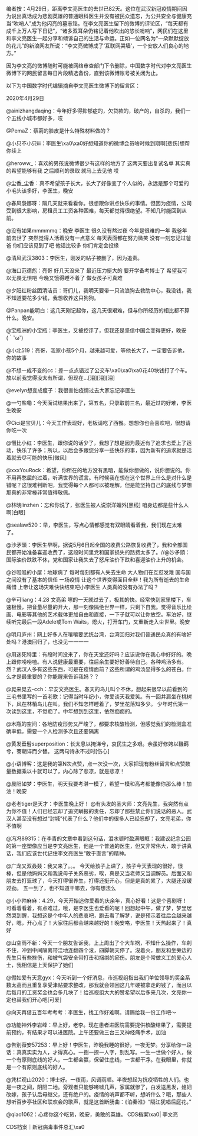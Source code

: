 编者按：4月29日，距离李文亮医生的去世已82天。这位在武汉新冠疫情期间因为说出真话成为悲剧英雄的普通眼科医生并没有被民众遗忘，为公共安全与健康充当“吹哨人”成为他闪亮的墓志铭。在李文亮医生留下的微博的评论区，“每天都有成千上万人写下日记”，“诸多双耳朵仍铭记着他吹出的悠长哨响”，网民们在这里和李文亮医生一起分享和倾诉自己的生活与命运。正如一位网名为“一朵默默绽放的花儿”的新浪网友所说：“李文亮微博成了‘互联网哭墙’，一个安放人们良心的地方。”

因为李文亮的微博随时可能被网络审查部门下令删除，中国数字时代对李文亮医生微博下的网民留言每日片段精选备份，直到该微博账号被关闭为止。 

以下为中国数字时代编辑摘自李文亮医生微博下的留言区：

2020年4月29日

@ainizhangdaqing：今年好多得抑郁症的，欠贷款的，破产的，自杀的，我们一个五线小城市都好多，哎

@PemaZ：蔡莉的脸皮是什么特殊材料做的？

@小只不小只iii：李医生\xa0\xa0好想知道你的微博会员啥时候到期啊[悲伤]想帮你续上

@heroww_：喜欢的男孩说微博很少有这样的地方了 这两天要出复试名单 其实真的希望能够有我 之后顺利的录取 就马上去见他 哎

@尘香_尘香：真不希望孩子长大，长大了好像变了个人似的，永远是那个可爱的小毛头该多好，李医生，晚安

@春风袅娜呀：隔几天就来看看你。很想跟你讲点快乐的事情。但因为疫情，公司受到很大影响，房租员工工资各种困难，每天都觉得很绝望。不知几时能回到从前。

@没有如果mmmmmq：晚安 李医生 很久没有熬过夜 今年是很难的一年 我爸年前去世了 突然觉得人活着没有一点意义 每天表面都在努力微笑 没有一刻忘记过爸爸 你们应该见到了吧 他话比较多 你们肯定会投缘

@清风武汉3803：李医生，刚发的帖子被删了，因为追责。

@海口范德彪：亮哥 好几天没来了 最近压力挺大的 要开学备考博士了 希望我可以无畏无惧吧 今晚又饿得睡不着了 做女孩子可真难

@夕阳红粉丝团清洁员：哥们儿，我明天要带一只流浪狗去救助中心，我没钱，我不知道要花多少钱，我想收养这只狗狗。

@Panpan能明白：这几天刚记起你，这几天很艰难，但与你所经历的相比都不算什么。晚安。

@宝瓶洲的小宝瓶：李医生，又被控评了，但我还是坚信中国会变得更好，晚安(｀˘ω˘)

@小北519：亮哥，我家小孩5个月，越来越可爱，等他长大了，一定要告诉他，你的故事

@不想一成不变的cc：差一点点错过了公交车\xa0\xa0\xa0花40块钱打了个车。放以前我觉得没太有所谓，但现在…[泪][泪][泪]

@evelyn想变成瘦子：我很害怕疫情过去大家忘记李医生

@一勺盐嘞：今天面试结果出来了，第五名，只录取前三名，最近过的好难，李医生晚安

@Cici是宝贝儿：今天工作表现好，老板请吃了西餐。想想你也会喜欢吧，很想请你吃一次

@懵比小红：李医生，跟你说的话少了，我想了想是因为最近有了追求也爱上了运动，快乐了许多；所以，以后会多跟您分享一些快乐的事，因为新有的追求就是活着就去尽可能的快乐[微风]

@xxxYouRock：希望，你所在的地方没有黑暗，能做你想做的，说你想说的。你不用再憋屈的过着，听满世界的谎言。有时候我在想在这个世界上什么是对什么是错呢？这很难判断吧，我觉得每个人都可以被理解，但是能坚持自己的底线与梦想那真的非常棒非常值得敬佩。

@林晓linzhen：忘和你说了，张医生被人说崇洋媚外[黑线] 咱身边都是些什么人啊[白眼]

@sealaw520：早，李医生，写点心情都感觉有双眼睛看着我，我们现在太难了。

@沙矛頭：李医生早啊，据说5月6日起全国的收费公路恢复收费了，我和全部国民都开始准备喜迎收费了，这段时间里党和国家损失的路费太多了。//@沙矛頭：国际油价跌跌不休，党和国家让我失去了怒斥油价下跌和喜迎油价上升的机会。

@谷呱呱的小屋：地球病了 每时每刻都有人失去生命 大人物们在互怼发难 国与国之间没有了基本的信任 一场疫情 让这个世界变得面目全非！我为所有逝去的生命痛惜 上帝让这场灾难快快结束吧小李医生 人类真的没有办法了吗？

@辛可liang：4.28 文亮弟 嚓的一天就过去了，极其的快。经常快到家里楼下，车速极慢，把音量尽量的开大，那一刻像隔绝世界一样，只剩下自我。觉得音乐比绘画、电影等其他的艺术载体更加自由和直接，一下子就可以让你放空。车泊好，继续听完最后一段Adele或Tom Waits，熄火，打开车门，又重新走入尘世里。晚安

@明月庐州：网上好多人在嚷嚷要武统台湾，台湾回归对我们普通民众真的有啥好处吗？港澳回归了，也没见一一一一

@用迷死特里：有段时间没来了，你在天堂还好吗？应该说你在我心中好好的。晚上跟你唠唠嗑。有人说健康最重要，往后余生要好好善待自己。各种鸡汤多有。然？武汉人多有这些东西，可是在疫情面前？这些所谓的鸡汤显得多么的苍白。什么才是最重要的？你能醒来告诉我妈？？

@晃来晃去-cch：早安文亮医生。春天的鸟儿叫个不休，想起来很早以前看到的三毛书里写的一首老歌：记得当时年纪小，你爱谈天我爱笑。有一回并肩坐在桃树下，风在林梢鸟儿在叫。我们不知怎样睡着了，梦里花落知多少。 少年时代第一次读到这里，不觉痴了。中年想到到这里，依然痴痴的。

@木瓶的空间：各地防疫形势又严峻了，都要求核酸检测，但感觉我们的检测盒准确率低，需要一个人检测多次且还要隔离

@黄发垂髫superposition：长太息以掩涕兮，哀民生之多艰。余虽好修姱以鞿羁兮，謇朝谇而夕替。 这两句诗永不过时[伤心]

@小语博客：这是我的第N次点赞，点一次没一次，大家把现有粉丝留言和点赞数量数据乘以十就可以了，内心除了悲凉，就是悲凉！

@晨阳如梦：李医生，明天我要考湛一模了，希望一模和高考都能像你那么棒！加油！晚安

@老老tiger是天才：李医生晚上好！ @有头发的圣大师：文亮先生，我突然有点为你不值！人们已经忘却了追究瞒报的责任，忘却了那些禁止你们说话的恶人。武汉人甚至没有想过“封城”代表了什么？他们中的很多人已经忘却了，文亮老弟，你不值啊

@冯冯89315：在李青的文章中看到这句话，泪水顿时盈满眼眶：我建议纪念公园的第一座塑像应当是李文亮医生，他是一个普通的医生，但又非常伟大，敢于讲真话，我们应该世代记住李文亮医生“敢于直言”的精神。

@广龙又双叒叕：我又来了。。。 今天给孩子上课了，孩子今天表现的很好，很棒，但是他妈妈又和我说母子关系恶劣，唉，真是又当老师又当调解员。后面又和朋友去打篮球了，今天打得很养生，打得还挺开心，但是是真的累了，大腿还没缓过劲。 五一到了，也不知道干嘛去，你有想法么

@小小帅麻麻：4.29，今天开始追你爱看的庆余年，真心好看！这是个喜剧呀！可看着看着，有点难过，哦，是李医生也爱看的呢！回想起中午，做了梦，梦里居然哭到醒，我想这是个中年人的悲哀吧，跑去看了解梦，说是预示着往后会越来越好，嗯，开心点了！大家往后都会越来越好的！晚安咯，李医生！天热起来了！真好

@山空雨不新：今天一个朋友告诉我，上上周出了个大车祸，不知什么操作，车刹不住，冲到中间隔离带洼地连翻四个滚，四脚朝天停了。沒着火，朋友和坐旁边的先生只有些挫伤，和被气袋安全带打击和捆绑的瘀伤。朋友是个常做义工的爱心人士，我相信是上天保护了她们

@假如爱有天意gyx：今天听到一个好消息，市巡视组指出我们单位领导的奖金系数太高而且重复享受津贴要求整改，那我就会领回这几年硬被拿走的钱了，而且以后每月的工资奖金也会多几块了！给巡视组大大的赞希望以后多来几次，文亮你一定也替我们开心吧[可爱]

@向天再借五百年考考考：李医生，找工作好难啊。请赐给我一份工作吧～

@功能神外李岩峰：早上好，老李。现在患者进医院需要提供核酸结果了，需要提前预约，有结果才可以进医院。上午还要做三台三叉神经痛手术，加油

@告别薇安57253：早上好！李医生，昨晚我睡的很好，一夜无梦。分享给你一段话：真真实实为人，才得真心。一捌一捺一人字，别乱写。一生一世做个好人，做一个有原则底线的好人，一生都会赢，保留住底线，一世都干净。在我眼里，你就是一个有原则底线的好人。

@凭栏观山2020：博士好。一夜雨，风调雨顺。半夜想起为抗疫牺牲的人们。也是一夜之间，阴阳二地。旁观者只能够唏嘘几声，家属就惨了，白发送黑发，媳妇改嫁，孩子认后母继父，还有绝户的。疫情的哨声都不听，想听什么？哦，那些人想听百步亭社区和联欢会的歌声，就是这首断肠曲：《泊秦淮》“隔江犹唱后庭花。”

@qiao1062：心疼你这个吃货，晚安，勇敢的英雄。 CDS档案\xa0| 李文亮

CDS档案｜新冠病毒事件总汇\xa0


